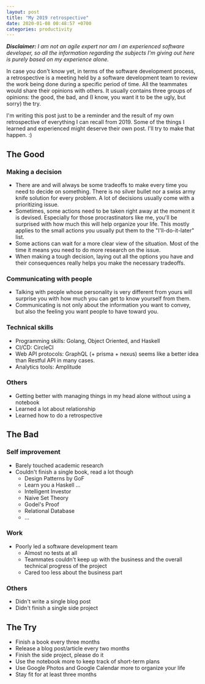 ```yaml
---
layout: post
title: "My 2019 retrospective"
date: 2020-01-08 00:48:57 +0700
categories: productivity
---
```


_**Disclaimer:** I am not an agile expert nor am I an experienced software developer, so all the information regarding the subjects I'm giving out here is purely based on my experience alone._

In case you don't know yet, in terms of the software development process, a
retrospective is a meeting held by a software development team to review the
work being done during a specific period of time. All the teammates would share
their opinions with others. It usually contains three groups of opinions: the
good, the bad, and (I know, you want it to be the ugly, but sorry) the try.

I'm writing this post just to be a reminder and the result of my own
retrospective of everything I can recall from 2019. Some of the things I learned
and experienced might deserve their own post. I'll try to make that happen. :)

## The Good

### Making a decision

- There are and will always be some tradeoffs to make every time you need to
  decide on something. There is no silver bullet nor a swiss army knife solution
  for every problem. A lot of decisions usually come with a prioritizing
  issue.
- Sometimes, some actions need to be taken right away at the moment it is
  devised. Especially for those procrastinators like me, you'll be surprised
  with how much this will help organize your life. This mostly applies to the
  small actions you usually put them to the "I'll-do-it-later" list.
- Some actions can wait for a more clear view of the situation. Most of the time
  it means you need to do more research on the issue.
- When making a tough decision, laying out all the options you have and their
  consequences really helps you make the necessary tradeoffs.


### Communicating with people

- Talking with people whose personality is very different from yours will
  surprise you with how much you can get to know yourself from them.
- Communicating is not only about the information you want to convey, but also
  the feeling you want people to have toward you.

### Technical skills
- Programming skills: Golang, Object Oriented, and Haskell
- CI/CD: CircleCI
- Web API protocols: GraphQL (+ prisma + nexus) seems like a better idea than
  Restful API in many cases.
- Analytics tools: Amplitude

### Others
- Getting better with managing things in my head alone without using a notebook
- Learned a lot about relationship
- Learned how to do a retrospective

## The Bad

### Self improvement
- Barely touched academic research
- Couldn't finish a single book, read a lot though
  - Design Patterns by GoF
  - Learn you a Haskell ...
  - Intelligent Investor
  - Naive Set Theory
  - Godel's Proof
  - Relational Database
  - ...

### Work
- Poorly led a software development team
  - Almost no tests at all
  - Teammates couldn't keep up with the business and the overall technical
    progress of the project
  - Cared too less about the business part

### Others
- Didn't write a single blog post
- Didn't finish a single side project

## The Try

- Finish a book every three months
- Release a blog post/article every two months
- Finish the side project, please do it
- Use the notebook more to keep track of short-term plans
- Use Google Photos and Google Calendar more to organize your life
- Stay fit for at least three months